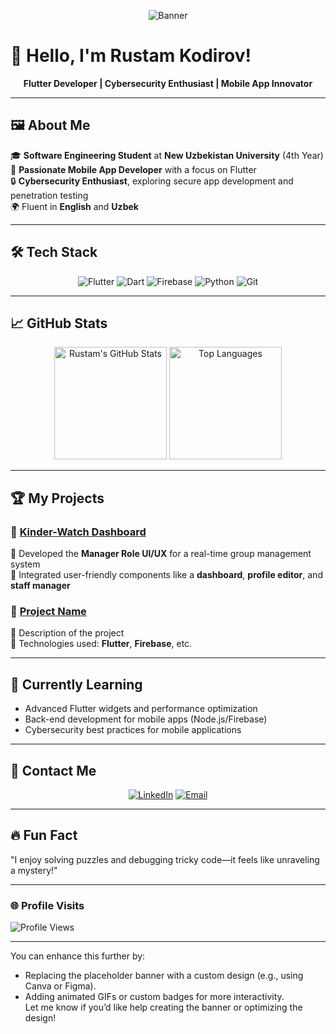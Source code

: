 <!-- Add a banner image -->
<p align="center">
  <img src="https://media.licdn.com/dms/image/v2/D4D16AQEVe_He8H6VAQ/profile-displaybackgroundimage-shrink_350_1400/profile-displaybackgroundimage-shrink_350_1400/0/1687975596634?e=1743033600&v=beta&t=4sORvCVSWl4VI7DtWShktR9PxU1wNxLIQxJb8-OYE94" alt="Banner" />
</p>  

# 🌟 **Hello, I'm Rustam Kodirov!**  

<p align="center">  
  <b>Flutter Developer | Cybersecurity Enthusiast | Mobile App Innovator</b>  
</p>  

---

## 🖼️ **About Me**  

🎓 **Software Engineering Student** at **New Uzbekistan University** (4th Year)  
📱 **Passionate Mobile App Developer** with a focus on Flutter  
🔒 **Cybersecurity Enthusiast**, exploring secure app development and penetration testing  
🌍 Fluent in **English** and **Uzbek**  

---

## 🛠️ **Tech Stack**  

<div align="center">  
  <img src="https://img.shields.io/badge/Flutter-%2302569B.svg?style=for-the-badge&logo=flutter&logoColor=white" alt="Flutter" />  
  <img src="https://img.shields.io/badge/Dart-%230175C2.svg?style=for-the-badge&logo=dart&logoColor=white" alt="Dart" />  
  <img src="https://img.shields.io/badge/Firebase-%23FFCA28.svg?style=for-the-badge&logo=firebase&logoColor=black" alt="Firebase" />  
  <img src="https://img.shields.io/badge/Python-%233776AB.svg?style=for-the-badge&logo=python&logoColor=white" alt="Python" />  
  <img src="https://img.shields.io/badge/Git-%23F05033.svg?style=for-the-badge&logo=git&logoColor=white" alt="Git" />  
</div>  

---

## 📈 **GitHub Stats**  

<div align="center">  
  <img src="https://github-readme-stats.vercel.app/api?username=yourusername&show_icons=true&theme=radical" alt="Rustam's GitHub Stats" height="180px" />  
  <img src="https://github-readme-stats.vercel.app/api/top-langs/?username=yourusername&layout=compact&theme=radical" alt="Top Languages" height="180px" />  
</div>  

---

## 🏆 **My Projects**  

### 📌 [Kinder-Watch Dashboard](https://github.com/yourusername/kinder-watch)  
🔹 Developed the **Manager Role UI/UX** for a real-time group management system  
🔹 Integrated user-friendly components like a **dashboard**, **profile editor**, and **staff manager**  

### 📌 [Project Name](https://github.com/yourusername/project-link)  
🔹 Description of the project  
🔹 Technologies used: **Flutter**, **Firebase**, etc.  

---

## 🌱 **Currently Learning**  

- Advanced Flutter widgets and performance optimization  
- Back-end development for mobile apps (Node.js/Firebase)  
- Cybersecurity best practices for mobile applications  

---

## 💬 **Contact Me**  

<div align="center">  
  <a href="https://linkedin.com/in/yourusername" target="_blank"><img src="https://img.shields.io/badge/LinkedIn-%230077B5.svg?style=for-the-badge&logo=linkedin&logoColor=white" alt="LinkedIn" /></a>  
  <a href="mailto:your.email@example.com" target="_blank"><img src="https://img.shields.io/badge/Email-D14836?style=for-the-badge&logo=gmail&logoColor=white" alt="Email" /></a>  
</div>  

---

## 🔥 **Fun Fact**  

"I enjoy solving puzzles and debugging tricky code—it feels like unraveling a mystery!"  

---

### 🌐 **Profile Visits**  
![Profile Views](https://komarev.com/ghpvc/?username=yourusername&color=blue&style=flat-square)  

---

You can enhance this further by:  
- Replacing the placeholder banner with a custom design (e.g., using Canva or Figma).  
- Adding animated GIFs or custom badges for more interactivity.  
Let me know if you’d like help creating the banner or optimizing the design!

